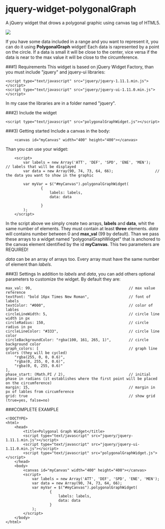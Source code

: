 jquery-widget-polygonalGraph
============================

A jQuery widget that drows a polygonal graphic using canvas tag of HTML5.

<img src="https://raw.githubusercontent.com/revilkent/jquery-widget-polygonalGraph/master/screenshot.png" />

If you have some data included in a range and you want to represent it, you can do it using **PolygonalGraph** widget!
Each data is rapresented by a point on the circle. If a data is small it will be close to the center, vice versa if the data is near to the max value it will be close to the circumference.


###1) Requirements
This widget is based on jQuery Widget Factory, than you must include "jquery" and jquery-ui libraries:

    <script type="text/javascript" src="jquery/jquery-1.11.1.min.js"></script>
    <script type="text/javascript" src="jquery/jquery-ui-1.11.0.min.js"></script>

In my case the libraries are in a folder named "jquery".


###2) Include the widget

    <script type="text/javascript" src="polygonalGraphWidget.js"></script>
    
    
###3) Getting started
Include a canvas in the body:

        <canvas id="myCanvas" width="400" height="400"></canvas>

Than you can use your widget:
        
        <script>
            var labels = new Array('ATT', 'DEF', 'SPD', 'ENE', 'MEN');    // labels that will be displayed
            var data = new Array(90, 74, 73, 64, 66);                   // the data you want to show in the graphic

            var myVar = $("#myCanvas").polygonalGraphWidget(
                    {
                        labels: labels,
                        data: data

                    }
            );
        </script>


In the script above we simply create two arrays, **labels** and **data**, whit the same number of elements. They must contain at least **three** elements. *data* will contains number between 0 and **max_val** (99 by default).
Than we pass these arrays to a widget named "polygonalGraphWidget" that is anchored to the canvas element identified by the id **myCanvas**.
This two parameters are REQUIRED!

*data* can be an array of arrays too. Every array must have the same number of element than *labels*.


###3) Settings
In addition to *labels* and *data*, you can add others optional parameters to customize the widget. By default they are:

    max_val: 99,                                            // max value reference
    textFont: "bold 16px Times New Roman",                  // font of labels
    textColor: "#000",                                      // color of lables
    circleLineWidth: 5,                                     // circle line width in px
    circleRadius: 150,                                      // circle radius in px
    circleLineColor: "#333",                                // circle line color
    circleBackgroundColor: "rgba(100, 161, 265, 1)",        // circle background color
    graph_colors: [                                         // graph line colors (they will be cycled)
        "rgba(255, 0, 0, 0.6)",
        "rgba(0, 255, 0, 0.6)",
        "rgba(0, 0, 255, 0.6)"
    ],
    phase_start: (Math.PI / 2),                             // initial phase in radians (it establishes where the first point will be placed on the circumference)
    margin: 15,                                             // margin in px of lables from circumference
    grid: true                                              // show grid (true=yes, false=no)
  

###COMPLETE EXAMPLE

    <!DOCTYPE>
    <html>
        <head>
            <title>Polygonal Graph Widget</title>
            <script type="text/javascript" src="jquery/jquery-1.11.1.min.js"></script>
            <script type="text/javascript" src="jquery/jquery-ui-1.11.0.min.js"></script>
            <script type="text/javascript" src="polygonalGraphWidget.js"></script>
        </head>
        <body>
            <canvas id="myCanvas" width="400" height="400"></canvas>
            <script>
                var labels = new Array('ATT', 'DEF', 'SPD', 'ENE', 'MEN');
                var data = new Array(90, 74, 73, 64, 66);
                var myVar = $("#myCanvas").polygonalGraphWidget(
                        {
                            labels: labels,
                            data: data
                        }
                );
            </script>
        </body>
    </html>


